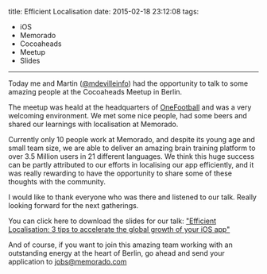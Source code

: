 title: Efficient Localisation
date: 2015-02-18 23:12:08
tags: 
 - iOS
 - Memorado
 - Cocoaheads
 - Meetup
 - Slides
---
Today me and Martin ([@mdevilleinfo](http://twitter.com/mdevilleinfo)) had the opportunity to talk to some amazing people at the Cocoaheads Meetup in Berlin.

The meetup was heald at the headquarters of [OneFootball](http://www.onefootball.com/) and was a very welcoming environment. We met some nice people, had some beers and shared our learnings with localisation at Memorado.

Currently only 10 people work at Memorado, and despite its young age and small team size, we are able to deliver an amazing brain training platform to over 3.5 Million users in 21 different languages. We think this huge success can be partly attributed to our efforts in localising our app efficiently, and it was really rewarding to have the opportunity to share some of these thoughts with the community.

I would like to thank everyone who was there and listened to our talk. Really looking forward for the next gatherings.

You can click here to download the slides for our talk: ["Efficient Localisation: 3 tips to accelerate the global growth of your iOS app"](./localisation.pdf)

And of course, if you want to join this amazing team working with an outstanding energy at the heart of Berlin, go ahead and send your application to [jobs@memorado.com](mailto:jobs@memorado.com)



